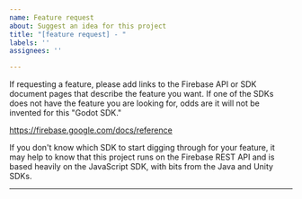 ```yaml
---
name: Feature request
about: Suggest an idea for this project
title: "[feature request] - "
labels: ''
assignees: ''

---
```


If requesting a feature, please add links to the Firebase API or SDK document pages that describe the feature you want.  If one of the SDKs does not have the feature you are looking for, odds are it will not be invented for this "Godot SDK."

https://firebase.google.com/docs/reference

If you don't know which SDK to start digging through for your feature, it may help to know that this project runs on the Firebase REST API and is based heavily on the JavaScript SDK, with bits from the Java and Unity SDKs.

----
